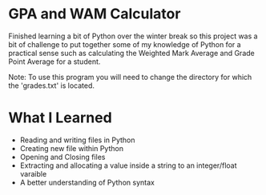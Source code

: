 # GPA and WAM Calculator
Finished learning a bit of Python over the winter break so this project was a bit of challenge to put together some of my knowledge of Python for a practical sense such as calculating the Weighted Mark Average and Grade Point Average for a student. 

Note: To use this program you will need to change the directory for which the 'grades.txt' is located. 

# What I Learned
- Reading and writing files in Python
- Creating new file within Python  
- Opening and Closing files
- Extracting and allocating a value inside a string to an integer/float varaible
- A better understanding of Python syntax
